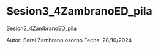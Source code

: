 # Sesion3_4ZambranoED_pila

Sesion3_4ZambranoED_pila

Autor: Sarai Zambrano osorno
Fecha: 28/10/2024
